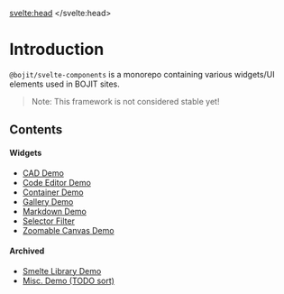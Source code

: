 <svelte:head>
    <title>@bojit/svelte-components</title>
</svelte:head>

# Introduction

`@bojit/svelte-components` is a monorepo containing various widgets/UI elements used in BOJIT sites.

> Note: This framework is not considered stable yet!

## Contents

#### Widgets

- [CAD Demo](/demo/cad)
- [Code Editor Demo](/demo/code-editor)
- [Container Demo](/demo/container)
- [Gallery Demo](/demo/gallery)
- [Markdown Demo](/demo/markdown)
- [Selector Filter](/demo/selector-filter)
- [Zoomable Canvas Demo](/demo/zoom-canvas)

#### Archived
- [Smelte Library Demo](/nav/smelte)
- [Misc. Demo (TODO sort)](/nav)
